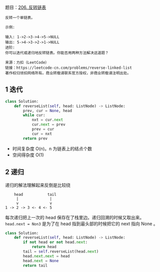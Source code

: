 题目：[206. 反转链表](https://leetcode-cn.com/problems/reverse-linked-list/)

```
反转一个单链表。

示例:

输入: 1->2->3->4->5->NULL
输出: 5->4->3->2->1->NULL
进阶:
你可以迭代或递归地反转链表。你能否用两种方法解决这道题？

来源：力扣（LeetCode）
链接：https://leetcode-cn.com/problems/reverse-linked-list
著作权归领扣网络所有。商业转载请联系官方授权，非商业转载请注明出处。
```

## 1 迭代

```py
class Solution:
    def reverseList(self, head: ListNode) -> ListNode:
        prev, cur = None, head
        while cur:
            nxt = cur.next
            cur.next = prev
            prev = cur
            cur = nxt
        return prev
```

* 时间复杂度 O(n)。n 为链表上的结点个数
* 空间得杂度 O(1)

## 2 递归

递归的解法理解起来反倒是比较绕

```
    head           tail
     |              |
     v              v
1 -> 2 -> 3 <- 4 <- 5
```

每次递归把上一次的 head 保存在了栈里边。递归回溯的时候又取出来。
`head.next = Non3` 是为了在 head 指到最头部的时候把它的 next 指向 None 。

```py
class Solution:
    def reverseList(self, head: ListNode) -> ListNode:
        if not head or not head.next:
            return head
        tail = self.reverseList(head.next)
        head.next.next = head
        head.next = None
        return tail
```



